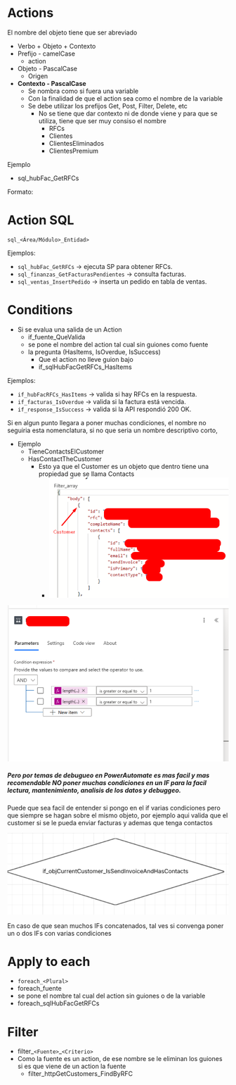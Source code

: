 # Actions

El nombre del objeto tiene que ser abreviado

* Verbo + Objeto + Contexto
* Prefijo - camelCase
  * action
* Objeto - PascalCase
  * Origen
* **Contexto - PascalCase**
  * Se nombra como si fuera una variable
  * Con la finalidad de que el action sea como el nombre de la variable
  * Se debe utilizar los prefijos Get, Post, Filter, Delete, etc
    * No se tiene que dar contexto ni de donde viene y para que se utiliza, tiene que ser muy consiso el nombre
      * RFCs
      * Clientes
      * ClientesEliminados
      * ClientesPremium

Ejemplo

* sql_hubFac_GetRFCs


Formato:

# Action SQL

<pre class="overflow-visible!" data-start="297" data-end="339"><div class="contain-inline-size rounded-2xl relative bg-token-sidebar-surface-primary"><div class="sticky top-9"><div class="absolute end-0 bottom-0 flex h-9 items-center pe-2"><div class="bg-token-bg-elevated-secondary text-token-text-secondary flex items-center gap-4 rounded-sm px-2 font-sans text-xs"><span class="" data-state="closed"></span></div></div></div><div class="overflow-y-auto p-4" dir="ltr"><code class="whitespace-pre!"><span><span>sql_</span><span><</span><span>Área</span><span>/Módulo>_<Acción/</span><span>Entidad</span><span>></span><span>
</span></span></code></div></div></pre>

Ejemplos:

* `sql_hubFac_GetRFCs` → ejecuta SP para obtener RFCs.
* `sql_finanzas_GetFacturasPendientes` → consulta facturas.
* `sql_ventas_InsertPedido` → inserta un pedido en tabla de ventas.

# Conditions

* Si se evalua una salida de un Action
  * if_fuente_QueValida
  * se pone el nombre del action tal cual sin guiones como fuente
  * la pregunta (HasItems, IsOverdue, IsSuccess)
    * Que el action no lleve guion bajo
    * if_sqlHubFacGetRFCs_HasItems

Ejemplos:

* `if_hubFacRFCs_HasItems` → valida si hay RFCs en la respuesta.
* `if_facturas_IsOverdue` → valida si la factura está vencida.
* `if_response_IsSuccess` → valida si la API respondió 200 OK.

Si en algun punto llegara a poner muchas condiciones, el nombre no seguiria esta nomenclatura, si no que seria un nombre descriptivo corto, 

* Ejemplo
  * TieneContactsElCustomer
  * HasContactTheCustomer
    * Esto ya que el Customer es un objeto que dentro tiene una propiedad que se llama Contacts
      * ![1755923968452](image/nomenclaturaExperiencia/1755923968452.png)

![1755923739793](image/nomenclaturaExperiencia/1755923739793.png)

##### **Pero por temas de debugueo en PowerAutomate es mas facil y mas recomendable NO poner muchas condiciones en un IF para la facil lectura, mantenimiento, analisis de los datos y debuggeo.**

Puede que sea facil de entender si pongo en el if varias condiciones pero que siempre se hagan sobre el mismo objeto, por ejemplo aqui valida que el customer si se le pueda enviar facturas y ademas que tenga contactos

![1755926232002](image/nomenclaturaExperiencia/1755926232002.png)

En caso de que sean muchos IFs concatenados, tal ves si convenga poner un o dos IFs con varias condiciones

# Apply to each

* `foreach_<Plural>`
* foreach_fuente
* se pone el nombre tal cual del action sin guiones o de la variable
* foreach_sqlHubFacGetRFCs

# Filter

* filter_`<Fuente>`_`<Criterio>`
* Como la fuente es un action, de ese nombre se le eliminan los guiones si es que viene de un action la fuente
  * filter_httpGetCustomers_FindByRFC
